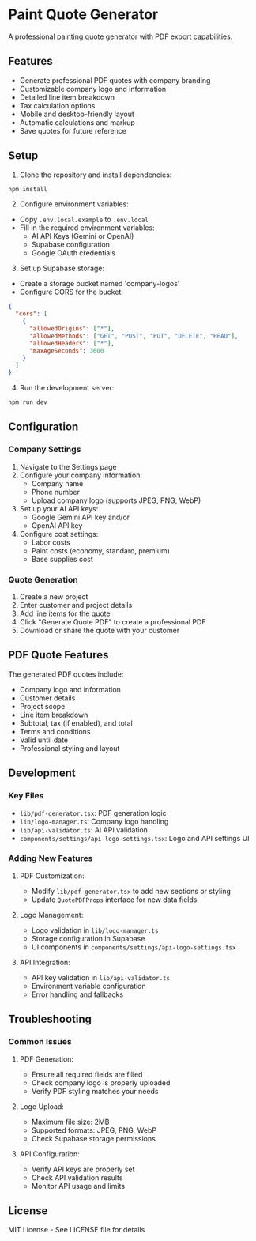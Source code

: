 # Paint Quote Generator

A professional painting quote generator with PDF export capabilities.

## Features

- Generate professional PDF quotes with company branding
- Customizable company logo and information
- Detailed line item breakdown
- Tax calculation options
- Mobile and desktop-friendly layout
- Automatic calculations and markup
- Save quotes for future reference

## Setup

1. Clone the repository and install dependencies:
```bash
npm install
```

2. Configure environment variables:
- Copy `.env.local.example` to `.env.local`
- Fill in the required environment variables:
  - AI API Keys (Gemini or OpenAI)
  - Supabase configuration
  - Google OAuth credentials

3. Set up Supabase storage:
- Create a storage bucket named 'company-logos'
- Configure CORS for the bucket:
```json
{
  "cors": [
    {
      "allowedOrigins": ["*"],
      "allowedMethods": ["GET", "POST", "PUT", "DELETE", "HEAD"],
      "allowedHeaders": ["*"],
      "maxAgeSeconds": 3600
    }
  ]
}
```

4. Run the development server:
```bash
npm run dev
```

## Configuration

### Company Settings

1. Navigate to the Settings page
2. Configure your company information:
   - Company name
   - Phone number
   - Upload company logo (supports JPEG, PNG, WebP)
3. Set up your AI API keys:
   - Google Gemini API key and/or
   - OpenAI API key
4. Configure cost settings:
   - Labor costs
   - Paint costs (economy, standard, premium)
   - Base supplies cost

### Quote Generation

1. Create a new project
2. Enter customer and project details
3. Add line items for the quote
4. Click "Generate Quote PDF" to create a professional PDF
5. Download or share the quote with your customer

## PDF Quote Features

The generated PDF quotes include:

- Company logo and information
- Customer details
- Project scope
- Line item breakdown
- Subtotal, tax (if enabled), and total
- Terms and conditions
- Valid until date
- Professional styling and layout

## Development

### Key Files

- `lib/pdf-generator.tsx`: PDF generation logic
- `lib/logo-manager.ts`: Company logo handling
- `lib/api-validator.ts`: AI API validation
- `components/settings/api-logo-settings.tsx`: Logo and API settings UI

### Adding New Features

1. PDF Customization:
   - Modify `lib/pdf-generator.tsx` to add new sections or styling
   - Update `QuotePDFProps` interface for new data fields

2. Logo Management:
   - Logo validation in `lib/logo-manager.ts`
   - Storage configuration in Supabase
   - UI components in `components/settings/api-logo-settings.tsx`

3. API Integration:
   - API key validation in `lib/api-validator.ts`
   - Environment variable configuration
   - Error handling and fallbacks

## Troubleshooting

### Common Issues

1. PDF Generation:
   - Ensure all required fields are filled
   - Check company logo is properly uploaded
   - Verify PDF styling matches your needs

2. Logo Upload:
   - Maximum file size: 2MB
   - Supported formats: JPEG, PNG, WebP
   - Check Supabase storage permissions

3. API Configuration:
   - Verify API keys are properly set
   - Check API validation results
   - Monitor API usage and limits

## License

MIT License - See LICENSE file for details
